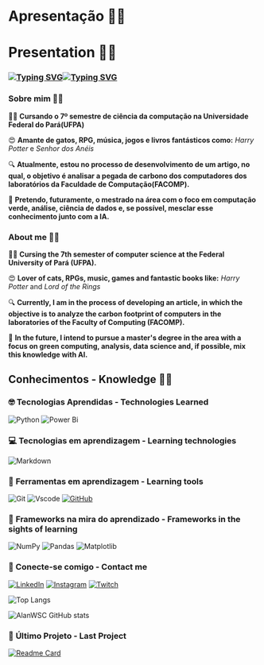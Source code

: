 # Apresentação 👨‍🏫
# Presentation 👨‍🏫

### [![Typing SVG](https://readme-typing-svg.herokuapp.com/?type=waving&color=0000ff&size=35&center=true&vcenter=true&width=1400&lines=Olá,+me+chamo+Alan+Walace+Silva+Corrêa;Bem-vindo+ao+meu+perfil+🖖)](https://git.io/typing-svg)[![Typing SVG](https://readme-typing-svg.herokuapp.com/?type=waving&color=0000ff&size=35&center=true&vcenter=true&width=1400&lines=Hi+there,+my+name+is+Alan+Walace+Silva+Corrêa;Welcome+to+my+profile+🖖)](https://git.io/typing-svg)

### **Sobre mim** 🖖🤓  
👨‍🎓 **Cursando o 7º semestre de ciência da computação na Universidade Federal do Pará(UFPA)**

😍 **Amante de gatos, RPG, música, jogos e livros fantásticos como:** _Harry Potter_ e _Senhor dos Anéis_

🔍 **Atualmente, estou no processo de desenvolvimento de um artigo, no qual, o objetivo é analisar a pegada de carbono dos computadores dos laboratórios da Faculdade de Computação(FACOMP).**

🧐 **Pretendo, futuramente, o mestrado na área com o foco em computação verde, análise, ciência de dados e, se possível, mesclar esse conhecimento junto com a IA.**

### **About me** 🖖🤓 
👨‍🎓 **Cursing the 7th semester of computer science at the Federal University of Pará (UFPA).**

😍 **Lover of cats, RPGs, music, games and fantastic books like:** _Harry Potter_ and _Lord of the Rings_

🔍 **Currently, I am in the process of developing an article, in which the objective is to analyze the carbon footprint of computers in the laboratories of the Faculty of Computing (FACOMP).**

🧐 **In the future, I intend to pursue a master's degree in the area with a focus on green computing, analysis, data science and, if possible, mix this knowledge with AI.**


## **Conhecimentos - Knowledge** 👨‍💻
### 🤓 **Tecnologias Aprendidas** - **Technologies Learned**

![Python](https://img.shields.io/badge/python-3670A0?style=for-the-badge&logo=python&logoColor=ffdd54) ![Power Bi](https://img.shields.io/badge/power_bi-F2C811?style=for-the-badge&logo=powerbi&logoColor=black)


### 💻 **Tecnologias em aprendizagem** - **Learning technologies** 
![Markdown](https://img.shields.io/badge/Markdown-000?style=for-the-badge&logo=markdown)

### 🔧 **Ferramentas em aprendizagem** - **Learning tools**

![Git](https://img.shields.io/badge/GIT-E44C30?style=for-the-badge&logo=git&logoColor=white) ![Vscode](https://img.shields.io/badge/Vscode-007ACC?style=for-the-badge&logo=visual-studio-code&logoColor=white) [![GitHub](https://img.shields.io/badge/GitHub-100000?style=for-the-badge&logo=github&logoColor=white)](https://github.com/AlanWSC)

### 🎯 **Frameworks na mira do aprendizado** - **Frameworks in the sights of learning**

![NumPy](https://img.shields.io/badge/numpy-%23013243.svg?style=for-the-badge&logo=numpy&logoColor=white) ![Pandas](https://img.shields.io/badge/pandas-%23150458.svg?style=for-the-badge&logo=pandas&logoColor=white) ![Matplotlib](https://img.shields.io/badge/Matplotlib-%23ffffff.svg?style=for-the-badge&logo=Matplotlib&logoColor=black)

### 🔗 Conecte-se comigo - Contact me
[![LinkedIn](https://img.shields.io/badge/LinkedIn-0077B5?style=for-the-badge&logo=linkedin&logoColor=white)](https://www.linkedin.com/in/awsc/) [![Instagram](https://img.shields.io/badge/-Instagram-%23E4405F?style=for-the-badge&logo=instagram&logoColor=white)](https://www.instagram.com/alanwalace/) [![Twitch](https://img.shields.io/badge/Twitch-%239146FF.svg?style=for-the-badge&logo=Twitch&logoColor=white)](https://www.twitch.tv/highllander)

![Top Langs](https://github-readme-stats.vercel.app/api/top-langs/?username=AlanWSC&bg_color=0d1117&layout=compact&custom_title=Linguagens+usadas)

![AlanWSC GitHub stats](https://github-readme-stats.vercel.app/api?username=AlanWSC&show_icons=true&theme=transparent)
### 🚀 **Último Projeto - Last Project**

[![Readme Card](https://github-readme-stats.vercel.app/api/pin/?username=AlanWSC&repo=Graph)](https://github.com/AlanWSC/Graph)
